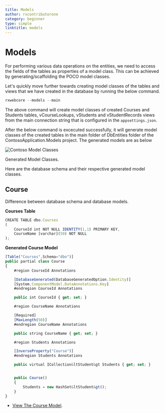 ```yaml
---
title: Models
author: rxcontributorone
category: beginner
type: simple
linktitle: models
---
```


# Models
For performing various data operations on the entities, we need to access the fields of the tables as properties of a model class. This can be achieved by generating/scaffolding the POCO model classes. 

Let's quickly move further towards creating model classes of the tables and views that we have created in the database by running the below command. 

`````js
rxwebcore --models --main
`````
The above command will create model classes of created Courses and Students tables, vCourseLookups, vStudents and vStudentRecords views from the main connection string that is configured in the `appsettings.json`. 

After the below command is excecuted successfully, it will generate model classes of the created tables in the main folder of DbEntities folder of the ContosoApplication.Models project. The generated models are as below 

![Contoso Model Classes](Images/contoso-models.PNG)

<p class="image-description">Generated Model Classes.</p>

Here are the database schema and their respective generated model classes.

## Course
Difference between database schema and database models.

**Courses Table**

````js
CREATE TABLE dbo.Courses  
(  
    CourseId int NOT NULL IDENTITY(1,1) PRIMARY KEY,
    CourseName [varchar](50) NOT NULL
);
````

**Generated Course Model**

````js
[Table("Courses",Schema="dbo")]
public partial class Course
{
    #region CourseId Annotations

    [DatabaseGenerated(DatabaseGeneratedOption.Identity)]
    [System.ComponentModel.DataAnnotations.Key]
	#endregion CourseId Annotations

    public int CourseId { get; set; }

	#region CourseName Annotations

    [Required]
    [MaxLength(50)]
	#endregion CourseName Annotations

    public string CourseName { get; set; }

	#region Students Annotations

    [InverseProperty("Course")]
	#endregion Students Annotations

    public virtual ICollection&ltStudent&gt Students { get; set; }


    public Course()
    {
		Students = new HashSet&ltStudent&gt();
    }
}
````

<ul class="bullet-list">
<li>
<span style="text-decoration:underline;"> <a class="redirect-link" target="_blank" href="https://github.com/rxweb/RxWebCore/blob/master/src/Samples/AspNetCore/Documentation%20Examples/Tours%20of%20Contoso%20Application/Beginner/ContosoApplication/ContosoApplication.Models/DbEntities/Main/Course.cs">View The Course Model</a></span>.
</li>
</ul>

